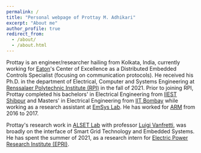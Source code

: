 ```yaml
---
permalink: /
title: "Personal webpage of Prottay M. Adhikari"
excerpt: "About me"
author_profile: true
redirect_from: 
  - /about/
  - /about.html
---
```




Prottay is an engineer/researcher hailing from Kolkata, India, currently working for [Eaton](https://en.wikipedia.org/wiki/Eaton_Corporation)'s Center of Excellence as a Distributed Embedded Controls Specialist (focusing on communication protocols). He received his Ph.D. in the department of Electrical, Computer and Systems Engineering at [Renssalaer Polytechnic Institute (RPI)](https://en.wikipedia.org/wiki/Rensselaer_Polytechnic_Institute) in the fall of 2021. Prior to joining RPI, Prottay completed his bachelors' in Electrical Engineering from [IIEST Shibpur](https://en.wikipedia.org/wiki/IIEST,_Shibpur) and Masters' in Electrical Engineering from [IIT Bombay](https://en.wikipedia.org/wiki/IIT_Bombay) while working as a research assistant at [EmSys Lab](https://www.ee.iitb.ac.in/web/labs/embedded-systems-emsys-lab/). He has worked for [ARM](https://en.wikipedia.org/wiki/Arm_(company)) from 2016 to 2017. 

Prottay's research work in [ALSET Lab](https://alsetlab.github.io/) with professor [Luigi Vanfretti](https://ecse.rpi.edu/index.php/people/faculty/luigi-vanfretti), was broadly on the interface of Smart Grid Technology and Embedded Systems. He has spent the summer of 2021, as a research intern for [Electric Power Research Institute (EPRI)](https://en.wikipedia.org/wiki/Electric_Power_Research_Institute). 
<!-- View his short résumé here: [🪪](https://drive.google.com/file/d/1baSnElSNzM5IHwL_t9JuYu6kP3sGAgpM/view?usp=sharing), and his long CV here: [📜](https://drive.google.com/file/d/1JLnecwNYdVDPILjniQi0_-dYfscVi-Xb/view?usp=sharing).   
 -->
<!-- His detailed CV is avaliable [here](https://drive.google.com/file/d/1l-pNibr3nCZJbbW31Tg4eccs5-jhQWcr/view?usp=sharing). 
 -->



